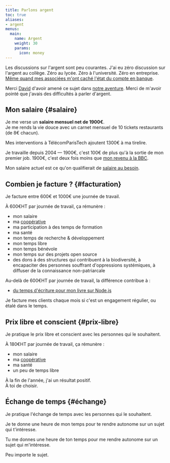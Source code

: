 ```yaml
---
title: Parlons argent
toc: true
aliases:
- argent
menus:
  main:
    name: Argent
    weight: 30
    params:
      icon: money
---
```


Les discussions sur l'argent sont peu courantes. J'ai eu zéro discussion sur l'argent au collège. Zéro au lycée. Zéro à l'université. Zéro en entreprise. [Même quand mes associées m'ont caché l'état du compte en banque][dijiwan].

Merci [David] d'avoir amené ce sujet dans [notre aventure][dtc].
Merci de m'avoir pointé que j'avais des difficultés à parler d'argent.

## Mon salaire {#salaire}

Je me verse un **salaire mensuel net de 1900€**.<br>
Je me rends la vie douce avec un carnet mensuel de 10 tickets restaurants (de 8€ chacun).

Mes interventions à TélécomParisTech ajoutent 1300€ à ma tirelire.

Je travaille depuis 2004 —
1900€, c'est 100€ de plus qu'à la sortie de mon premier job.
1900€, c'est deux fois moins que [mon revenu à la BBC][bbc].

Mon salaire actuel est ce qu'on qualifierait de [salaire au besoin](https://www.bastamag.net/salaire-au-besoin-egalite-salariale-alternative-cooperative-Scop-boulangerie-Le-Pain-des-Cairns-reconnaissance-du-travail).


## Combien je facture ? {#facturation}

Je facture entre 600€ et 1000€ une journée de travail.

À 600€HT par journée de travail, ça rémunère :

- mon salaire
- ma [coopérative]
- ma participation à des temps de formation
- ma santé
- mon temps de recherche & développement
- mon temps libre
- mon temps bénévole
- mon temps sur des projets open source
- des dons à des structures qui contribuent à la biodiversité, à encapaciter des personnes souffrant d'oppressions systémiques, à diffuser de la connaissance non-patriarcale

Au-delà de 600€HT par journée de travail, la différence contribue à :

- [du temps d'écriture pour mon livre sur Node.js][opencollective]

Je facture mes clients chaque mois si c'est un engagement régulier, ou étalé dans le temps.

## Prix libre et conscient {#prix-libre}

Je pratique le prix libre et conscient avec les personnes qui le souhaitent.

À 180€HT par journée de travail, ça rémunère :

- mon salaire
- ma [coopérative]
- ma santé
- un peu de temps libre

À la fin de l'année, j'ai un résultat positif.<br>
À toi de choisir.

## Échange de temps {#échange}

Je pratique l'échange de temps avec les personnes qui le souhaitent.

Je te donne une heure de mon temps pour te rendre autonome sur un sujet qui t'intéresse.

Tu me donnes une heure de ton temps pour me rendre autonome sur un sujet qui m'intéresse.

Peu importe le sujet.

[David]: https://davidbruant.github.io/
[dijiwan]: https://www.youtube.com/watch?v=NVpH1w_aSUk
[dtc]: https://dtc-innovation.github.io
[bbc]: https://www.bbc.co.uk/rd/people/thomas-parisot
[coopérative]: https://solstice.coop
[opencollective]: https://opencollective.com/nodebook
